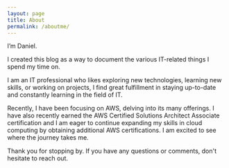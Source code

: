 ```yaml
---
layout: page
title: About
permalink: /aboutme/
---
```

I’m Daniel.

I created this blog as a way to document the various IT-related things I spend my time on.

I am an IT professional who likes exploring new technologies, learning new skills, or working on projects, I find great fulfillment in staying up-to-date and constantly learning in the field of IT. 

Recently, I have been focusing on AWS, delving into its many offerings. I have also recently earned the AWS Certified Solutions Architect Associate certification and  I am eager to continue expanding my skills in cloud computing by obtaining additional AWS certifications. I am excited to see where the journey takes me.

Thank you for stopping by. If you have any questions or comments, don't hesitate to reach out.